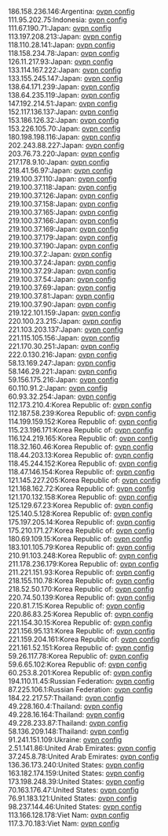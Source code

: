 186.158.236.146:Argentina: [ovpn config](vpn/186_158_236_146.ovpn)  
111.95.202.75:Indonesia: [ovpn config](vpn/111_95_202_75.ovpn)  
111.67.190.71:Japan: [ovpn config](vpn/111_67_190_71.ovpn)  
113.197.208.213:Japan: [ovpn config](vpn/113_197_208_213.ovpn)  
118.110.28.141:Japan: [ovpn config](vpn/118_110_28_141.ovpn)  
118.158.234.78:Japan: [ovpn config](vpn/118_158_234_78.ovpn)  
126.11.217.93:Japan: [ovpn config](vpn/126_11_217_93.ovpn)  
133.114.167.222:Japan: [ovpn config](vpn/133_114_167_222.ovpn)  
133.155.245.147:Japan: [ovpn config](vpn/133_155_245_147.ovpn)  
138.64.171.239:Japan: [ovpn config](vpn/138_64_171_239.ovpn)  
138.64.235.119:Japan: [ovpn config](vpn/138_64_235_119.ovpn)  
147.192.214.51:Japan: [ovpn config](vpn/147_192_214_51.ovpn)  
152.117.136.137:Japan: [ovpn config](vpn/152_117_136_137.ovpn)  
153.186.126.32:Japan: [ovpn config](vpn/153_186_126_32.ovpn)  
153.226.105.70:Japan: [ovpn config](vpn/153_226_105_70.ovpn)  
180.198.198.116:Japan: [ovpn config](vpn/180_198_198_116.ovpn)  
202.243.88.227:Japan: [ovpn config](vpn/202_243_88_227.ovpn)  
203.76.73.220:Japan: [ovpn config](vpn/203_76_73_220.ovpn)  
217.178.9.10:Japan: [ovpn config](vpn/217_178_9_10.ovpn)  
218.41.56.97:Japan: [ovpn config](vpn/218_41_56_97.ovpn)  
219.100.37.110:Japan: [ovpn config](vpn/219_100_37_110.ovpn)  
219.100.37.118:Japan: [ovpn config](vpn/219_100_37_118.ovpn)  
219.100.37.126:Japan: [ovpn config](vpn/219_100_37_126.ovpn)  
219.100.37.158:Japan: [ovpn config](vpn/219_100_37_158.ovpn)  
219.100.37.165:Japan: [ovpn config](vpn/219_100_37_165.ovpn)  
219.100.37.166:Japan: [ovpn config](vpn/219_100_37_166.ovpn)  
219.100.37.169:Japan: [ovpn config](vpn/219_100_37_169.ovpn)  
219.100.37.179:Japan: [ovpn config](vpn/219_100_37_179.ovpn)  
219.100.37.190:Japan: [ovpn config](vpn/219_100_37_190.ovpn)  
219.100.37.2:Japan: [ovpn config](vpn/219_100_37_2.ovpn)  
219.100.37.24:Japan: [ovpn config](vpn/219_100_37_24.ovpn)  
219.100.37.29:Japan: [ovpn config](vpn/219_100_37_29.ovpn)  
219.100.37.54:Japan: [ovpn config](vpn/219_100_37_54.ovpn)  
219.100.37.69:Japan: [ovpn config](vpn/219_100_37_69.ovpn)  
219.100.37.81:Japan: [ovpn config](vpn/219_100_37_81.ovpn)  
219.100.37.90:Japan: [ovpn config](vpn/219_100_37_90.ovpn)  
219.122.101.159:Japan: [ovpn config](vpn/219_122_101_159.ovpn)  
220.100.23.215:Japan: [ovpn config](vpn/220_100_23_215.ovpn)  
221.103.203.137:Japan: [ovpn config](vpn/221_103_203_137.ovpn)  
221.115.105.156:Japan: [ovpn config](vpn/221_115_105_156.ovpn)  
221.170.30.251:Japan: [ovpn config](vpn/221_170_30_251.ovpn)  
222.0.130.216:Japan: [ovpn config](vpn/222_0_130_216.ovpn)  
58.13.169.247:Japan: [ovpn config](vpn/58_13_169_247.ovpn)  
58.146.29.221:Japan: [ovpn config](vpn/58_146_29_221.ovpn)  
59.156.175.216:Japan: [ovpn config](vpn/59_156_175_216.ovpn)  
60.110.91.2:Japan: [ovpn config](vpn/60_110_91_2.ovpn)  
60.93.32.254:Japan: [ovpn config](vpn/60_93_32_254.ovpn)  
112.173.210.4:Korea Republic of: [ovpn config](vpn/112_173_210_4.ovpn)  
112.187.58.239:Korea Republic of: [ovpn config](vpn/112_187_58_239.ovpn)  
114.199.159.152:Korea Republic of: [ovpn config](vpn/114_199_159_152.ovpn)  
115.23.196.171:Korea Republic of: [ovpn config](vpn/115_23_196_171.ovpn)  
116.124.219.165:Korea Republic of: [ovpn config](vpn/116_124_219_165.ovpn)  
118.32.160.46:Korea Republic of: [ovpn config](vpn/118_32_160_46.ovpn)  
118.44.203.13:Korea Republic of: [ovpn config](vpn/118_44_203_13.ovpn)  
118.45.244.152:Korea Republic of: [ovpn config](vpn/118_45_244_152.ovpn)  
118.47.146.154:Korea Republic of: [ovpn config](vpn/118_47_146_154.ovpn)  
121.145.227.205:Korea Republic of: [ovpn config](vpn/121_145_227_205.ovpn)  
121.168.162.72:Korea Republic of: [ovpn config](vpn/121_168_162_72.ovpn)  
121.170.132.158:Korea Republic of: [ovpn config](vpn/121_170_132_158.ovpn)  
125.129.67.23:Korea Republic of: [ovpn config](vpn/125_129_67_23.ovpn)  
125.140.5.128:Korea Republic of: [ovpn config](vpn/125_140_5_128.ovpn)  
175.197.205.14:Korea Republic of: [ovpn config](vpn/175_197_205_14.ovpn)  
175.210.171.27:Korea Republic of: [ovpn config](vpn/175_210_171_27.ovpn)  
180.69.109.15:Korea Republic of: [ovpn config](vpn/180_69_109_15.ovpn)  
183.101.105.79:Korea Republic of: [ovpn config](vpn/183_101_105_79.ovpn)  
210.91.103.248:Korea Republic of: [ovpn config](vpn/210_91_103_248.ovpn)  
211.178.236.179:Korea Republic of: [ovpn config](vpn/211_178_236_179.ovpn)  
211.221.151.93:Korea Republic of: [ovpn config](vpn/211_221_151_93.ovpn)  
218.155.110.78:Korea Republic of: [ovpn config](vpn/218_155_110_78.ovpn)  
218.52.50.170:Korea Republic of: [ovpn config](vpn/218_52_50_170.ovpn)  
220.74.50.139:Korea Republic of: [ovpn config](vpn/220_74_50_139.ovpn)  
220.81.7.15:Korea Republic of: [ovpn config](vpn/220_81_7_15.ovpn)  
220.86.83.25:Korea Republic of: [ovpn config](vpn/220_86_83_25.ovpn)  
221.154.30.15:Korea Republic of: [ovpn config](vpn/221_154_30_15.ovpn)  
221.156.95.131:Korea Republic of: [ovpn config](vpn/221_156_95_131.ovpn)  
221.159.204.161:Korea Republic of: [ovpn config](vpn/221_159_204_161.ovpn)  
221.161.52.151:Korea Republic of: [ovpn config](vpn/221_161_52_151.ovpn)  
59.26.117.78:Korea Republic of: [ovpn config](vpn/59_26_117_78.ovpn)  
59.6.65.102:Korea Republic of: [ovpn config](vpn/59_6_65_102.ovpn)  
60.253.8.201:Korea Republic of: [ovpn config](vpn/60_253_8_201.ovpn)  
194.110.11.45:Russian Federation: [ovpn config](vpn/194_110_11_45.ovpn)  
87.225.106.1:Russian Federation: [ovpn config](vpn/87_225_106_1.ovpn)  
184.22.217.57:Thailand: [ovpn config](vpn/184_22_217_57.ovpn)  
49.228.160.4:Thailand: [ovpn config](vpn/49_228_160_4.ovpn)  
49.228.16.164:Thailand: [ovpn config](vpn/49_228_16_164.ovpn)  
49.228.233.87:Thailand: [ovpn config](vpn/49_228_233_87.ovpn)  
58.136.209.148:Thailand: [ovpn config](vpn/58_136_209_148.ovpn)  
91.241.151.109:Ukraine: [ovpn config](vpn/91_241_151_109.ovpn)  
2.51.141.86:United Arab Emirates: [ovpn config](vpn/2_51_141_86.ovpn)  
37.245.8.78:United Arab Emirates: [ovpn config](vpn/37_245_8_78.ovpn)  
136.36.173.240:United States: [ovpn config](vpn/136_36_173_240.ovpn)  
163.182.174.159:United States: [ovpn config](vpn/163_182_174_159.ovpn)  
173.198.248.39:United States: [ovpn config](vpn/173_198_248_39.ovpn)  
70.163.176.47:United States: [ovpn config](vpn/70_163_176_47.ovpn)  
76.91.183.121:United States: [ovpn config](vpn/76_91_183_121.ovpn)  
98.237.144.46:United States: [ovpn config](vpn/98_237_144_46.ovpn)  
113.166.128.178:Viet Nam: [ovpn config](vpn/113_166_128_178.ovpn)  
117.3.70.183:Viet Nam: [ovpn config](vpn/117_3_70_183.ovpn)  
